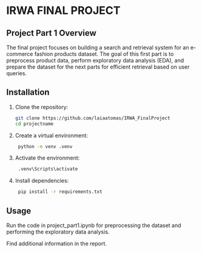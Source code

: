 # IRWA FINAL PROJECT

## Project Part 1 Overview
The final project focuses on building a search and retrieval system for an e-commerce fashion products dataset. The goal of this first part is to preprocess product data, perform exploratory data analysis (EDA), and prepare the dataset for the next parts for efficient retrieval based on user queries.

## Installation
1. Clone the repository:  
   ```bash
   git clone https://github.com/laiaatomas/IRWA_FinalProject
   cd projectname

2. Create a virtual environment:
   ```bash
    python -m venv .venv

3. Activate the environment:
   ```bash
    .venv\Scripts\activate

4. Install dependencies:
   ```bash
    pip install -r requirements.txt

## Usage
Run the code in project_part1.ipynb for preprocessing the dataset and performing the exploratory data analysis.


Find additional information in the report.